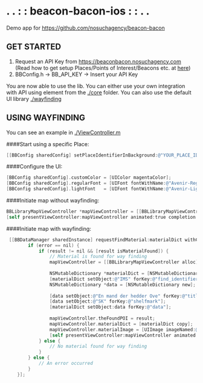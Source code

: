# . . : : beacon-bacon-ios : : . .

Demo app for https://github.com/nosuchagency/beacon-bacon

## GET STARTED

1. Request an API Key from https://beaconbacon.nosuchagency.com 
   (Read how to get setup Places/Points of Interest/Beacons etc. at [here](https://github.com/nosuchagency/beacon-bacon))
2. BBConfig.h -> BB_API_KEY -> Insert your API Key

You are now able to use the lib. 
You can either use your own integration with API using element from the [./core](https://github.com/mustachedk/beacon-bacon-ios/tree/master/beaconbacon/beacon-bacon-lib-ios/core) folder.
You can also use the default UI library [./wayfinding](https://github.com/mustachedk/beacon-bacon-ios/tree/master/beaconbacon/beacon-bacon-lib-ios/wayfinding)

## USING WAYFINDING

You can see an example in [./ViewController.m](https://github.com/mustachedk/beacon-bacon-ios/blob/master/beaconbacon/ViewController.m)

####Start using a specific Place:
```Objective-C
[[BBConfig sharedConfig] setPlaceIdentifierInBackground:@"YOUR_PLACE_ID"];
```

####Configure the UI:
```Objective-C
[BBConfig sharedConfig].customColor = [UIColor magentaColor];
[BBConfig sharedConfig].regularFont = [UIFont fontWithName:@"Avenir-Regular" size:16];
[BBConfig sharedConfig].lightFont   = [UIFont fontWithName:@"Avenir-Light" size:16];
```

####Initiate map without wayfinding:
```Objective-C
BBLibraryMapViewController *mapViewController = [[BBLibraryMapViewController alloc] initWithNibName:@"BBLibraryMapViewController" bundle:nil];
[self presentViewController:mapViewController animated:true completion:nil];
```

####Initiate map with wayfinding:
```Objective-C
 [[BBDataManager sharedInstance] requestFindMaterial:materialDict withCompletion:^(BBFindPOI *result, NSError *error) {
        if (error == nil) {
            if (result != nil && [result isMaterialFound]) {
                // Material is found for way finding
                mapViewController = [[BBLibraryMapViewController alloc] initWithNibName:@"BBLibraryMapViewController" bundle:nil];
                
                NSMutableDictionary *materialDict = [NSMutableDictionary new];
                [materialDict setObject:@"IMS" forKey:@"find_identifier"];
                NSMutableDictionary *data = [NSMutableDictionary new];
                
                [data setObject:@"En mand der hedder Ove" forKey:@"title"];
                [data setObject:@"SK" forKey:@"shelfmark"];
                [materialDict setObject:data forKey:@"data"];
                
                mapViewController.theFoundPOI = result;
                mapViewController.materialDict = [materialDict copy];
                mapViewController.materialImage = [UIImage imageNamed:@"menu-library-map-icon"];
                [self presentViewController:mapViewController animated:true completion:nil];
            } else {
                // No material found for way finding
            }
        } else {
            // An error occurred
        }
    }];
```
